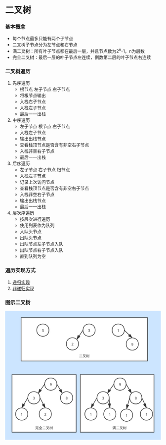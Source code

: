 # 二叉树

### 基本概念
* 每个节点最多只能有两个子节点
* 二叉树子节点分为左节点和右节点
* 满二叉树：所有叶子节点都在最后一层，并且节点数为2<sup>n</sup>-1，n为层数
* 完全二叉树：最后一层的叶子节点左连续，倒数第二层的叶子节点右连续

### 二叉树遍历
1. 先序遍历
    + 根节点 左子节点 右子节点
    + 将根节点输出
    + 入栈右子节点
    + 入栈左子节点
    + 最后一一出栈
2. 中序遍历
    + 左子节点 根节点 右子节点
    + 入栈左子节点
    + 输出出栈节点
    + 查看栈顶节点是否含有非空右子节点
    + 入栈非空右子节点
    + 最后一一出栈
3. 后序遍历
    + 左子节点 右子节点 根节点
    + 入栈左子节点
    + 记录上次访问节点
    + 查看栈顶节点是否含有非空右子节点
    + 入栈非空右子节点
    + 输出出栈节点
    + 最后一一出栈
4. 层次序遍历
    + 按层次进行遍历
    + 使用列表作为队列
    + 入队头节点
    + 出队头节点
    + 出队节点左子节点入队
    + 出队节点右子节点入队
    + 直到队列为空

### 遍历实现方式
1. [递归实现](./BinaryTreeRecursion.java)
2. [非递归实现](./BinaryTree.java)

### 图示二叉树
![二叉树](../pic/binary.svg)